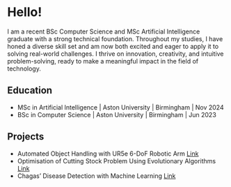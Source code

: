# Hello!

I am a recent BSc Computer Science and MSc Artificial Intelligence graduate with a strong technical foundation. Throughout my studies, I have honed a diverse skill set and am now both excited and eager to apply it to solving real-world challenges. I thrive on innovation, creativity, and intuitive problem-solving, ready to make a meaningful impact in the field of technology.

## Education
- MSc in Artificial Intelligence | Aston University | Birmingham | Nov 2024
- BSc in Computer Science | Aston University | Birmingham | Jun 2023

## Projects
- Automated Object Handling with UR5e 6-DoF Robotic Arm [Link](https://gitfront.io/r/hongd13/wD3oN5qJpZXR/Robotic-Arm/ "Robotic Arm Repo")
- Optimisation of Cutting Stock Problem Using Evolutionary Algorithms [Link](https://gitfront.io/r/hongd13/vUKqKJ8xGxK5/Cutting-Stock-Problem/ "Cutting Stock Problem Repo")
- Chagas’ Disease Detection with Machine Learning [Link](https://gitfront.io/r/hongd13/eruzBBDSHoa7/Chagas-Disease-Prediction/ "Chagas' Disease Detection Repo")
